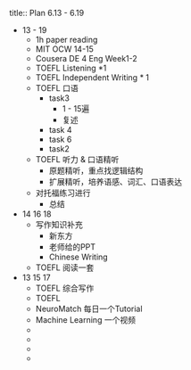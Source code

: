title:: Plan 6.13 - 6.19

- 13 - 19
	- 1h paper reading
	- MIT OCW 14-15
	- Cousera DE 4 Eng Week1-2
	- TOEFL Listening *1
	- TOEFL Independent Writing * 1
	- TOEFL 口语
		- task3
			- 1 - 15遍
			- 复述
		- task 4
		- task 6
		- task2
	- TOEFL 听力 & 口语精听
		- 原题精听，重点找逻辑结构
		- 扩展精听，培养语感、词汇、口语表达
	- 对托福练习进行
		- 总结
- 14 16 18
	- 写作知识补充
		- 新东方
		- 老师给的PPT
		- Chinese Writing
	- TOEFL 阅读一套
- 13 15 17
	- TOEFL 综合写作
	- TOEFL
	- NeuroMatch 每日一个Tutorial
	- Machine Learning 一个视频
	-
	-
	-
	-